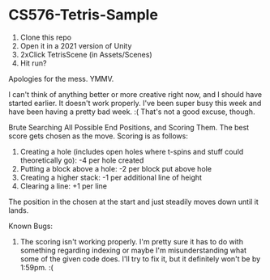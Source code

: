 # CS576-Tetris-Sample

1. Clone this repo
2. Open it in a 2021 version of Unity
3. 2xClick TetrisScene (in Assets/Scenes)
4. Hit run?

Apologies for the mess. YMMV.

I can't think of anything better or more creative right now, and I should have started earlier. It doesn't work properly. I've been super busy this week and have been having a pretty bad week. :( That's not a good excuse, though.

Brute Searching All Possible End Positions, and Scoring Them. The best score gets chosen as the move. Scoring is as follows:
1. Creating a hole (includes open holes where t-spins and stuff could theoretically go): -4 per hole created
2. Putting a block above a hole: -2 per block put above hole
3. Creating a higher stack: -1 per additional line of height
4. Clearing a line: +1 per line

The position in the chosen at the start and just steadily moves down until it lands.

Known Bugs:
1. The scoring isn't working properly. I'm pretty sure it has to do with something regarding indexing or maybe I'm misunderstanding what some of the given code does. I'll try to fix it, but it definitely won't be by 1:59pm. :(
